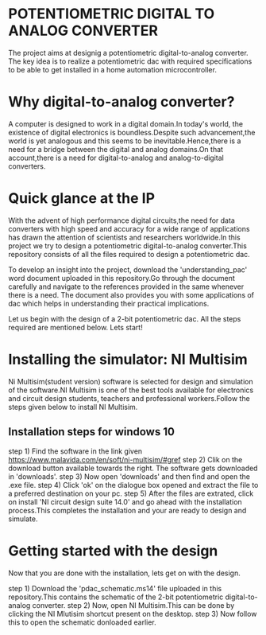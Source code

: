 # POTENTIOMETRIC DIGITAL TO ANALOG CONVERTER
The project aims at designig a potentiometric digital-to-analog converter. The key idea is to realize a potentiometric dac with required specifications to be able to get installed in a home automation microcontroller.

# Why digital-to-analog converter?
A computer is designed to work in a digital domain.In today's world, the existence of digital electronics is boundless.Despite such advancement,the world is yet analogous and this seems to be inevitable.Hence,there is a need for a bridge between the digital and analog domains.On that account,there is a need for digital-to-analog and analog-to-digital converters. 

# Quick glance at the IP
With the advent of high performance digital circuits,the need for data converters with high speed and accuracy for a wide range of applications has drawn the attention of scientists and researchers worldwide.In this project we try to design a potentiometric digital-to-analog converter.This repository consists of all the files required to design a potentiometric dac.

To develop an insight into the project, download the 'understanding_pac' word document uploaded in this repository.Go through the document carefully and navigate to the references provided in the same whenever there is a need. The document also provides you with some applications of dac which helps in understanding their practical implications. 

Let us begin with the design of a 2-bit potentiometric dac. All the steps required are mentioned below. Lets start!

# Installing the simulator: NI Multisim
Ni Multisim(student version) software is selected for design and simulation of the software.NI Multisim is one of the best tools available for electronics and circuit design students, teachers and professional workers.Follow the steps given below to install NI Multisim.

## Installation steps for windows 10
step 1) Find the software in the link given https://www.malavida.com/en/soft/ni-multisim/#gref
step 2) Clik on the download button available towards the right. The software gets downloaded in 'downloads'.
step 3) Now open 'downloads' and then find and open the .exe file.
step 4) Click 'ok' on the dialogue box opened and extract the file to a preferred destination on your pc. 
step 5) After the files are extrated, click on install 'NI circuit design suite 14.0' and go ahead with the installation process.This           completes the installation and your are ready to design and simulate.

# Getting started with the design
Now that you are done with the installation, lets get on with the design.

step 1) Download the 'pdac_schematic.ms14' file uploaded in this repository.This contains the schematic of the 2-bit potentiometric             digital-to-analog converter.
step 2) Now, open NI Multisim.This can be done by clicking the NI Mlutisim shortcut present on the desktop.
step 3) Now follow this to open the schematic donloaded earlier. 
